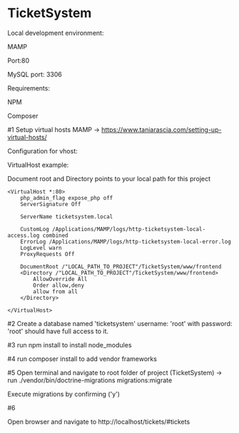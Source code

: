 # TicketSystem

Local development environment:

MAMP

Port:80

MySQL port: 3306

Requirements:

NPM

Composer

#1
Setup virtual hosts MAMP -> https://www.taniarascia.com/setting-up-virtual-hosts/

Configuration for vhost:

VirtualHost example:

Document root and Directory points to your local path for this project

    <VirtualHost *:80>
        php_admin_flag expose_php off
        ServerSignature Off

        ServerName ticketsystem.local

        CustomLog /Applications/MAMP/logs/http-ticketsystem-local-access.log combined
        ErrorLog /Applications/MAMP/logs/http-ticketsystem-local-error.log
        LogLevel warn
        ProxyRequests Off

        DocumentRoot /"LOCAL_PATH_TO_PROJECT"/TicketSystem/www/frontend
        <Directory /"LOCAL_PATH_TO_PROJECT"/TicketSystem/www/frontend>
            AllowOverride All
            Order allow,deny
            allow from all
        </Directory>

    </VirtualHost>
    

#2
Create a database named 'ticketsystem' 
username: 'root' with password: 'root' should have full access to it.

#3
run npm install to install node_modules

#4 
run composer install to add vendor frameworks

#5
Open terminal and navigate to root folder of project (TicketSystem) -> run ./vendor/bin/doctrine-migrations migrations:migrate

Execute migrations by confirming ('y')

#6 

Open browser and navigate to http://localhost/tickets/#tickets

